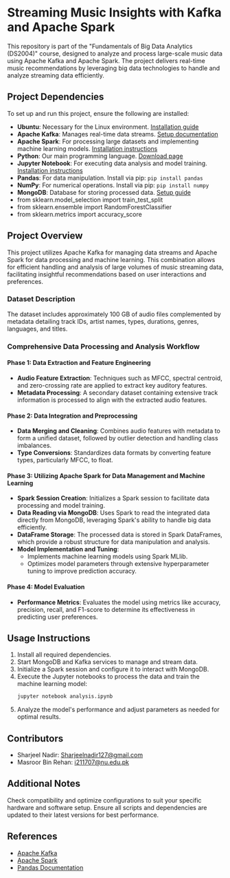 # Streaming Music Insights with Kafka and Apache Spark

This repository is part of the "Fundamentals of Big Data Analytics (DS2004)" course, designed to analyze and process large-scale music data using Apache Kafka and Apache Spark. The project delivers real-time music recommendations by leveraging big data technologies to handle and analyze streaming data efficiently.

## Project Dependencies

To set up and run this project, ensure the following are installed:

- **Ubuntu**: Necessary for the Linux environment. [Installation guide](https://ubuntu.com/download/desktop)
- **Apache Kafka**: Manages real-time data streams. [Setup documentation](https://kafka.apache.org/documentation/)
- **Apache Spark**: For processing large datasets and implementing machine learning models. [Installation instructions](https://spark.apache.org/downloads.html)
- **Python**: Our main programming language. [Download page](https://www.python.org/downloads/)
- **Jupyter Notebook**: For executing data analysis and model training. [Installation instructions](https://jupyter.org/install)
- **Pandas**: For data manipulation. Install via pip: `pip install pandas`
- **NumPy**: For numerical operations. Install via pip: `pip install numpy`
- **MongoDB**: Database for storing processed data. [Setup guide](https://www.mongodb.com/docs/manual/installation/)
- from sklearn.model_selection import train_test_split
- from sklearn.ensemble import RandomForestClassifier
- from sklearn.metrics import accuracy_score

## Project Overview

This project utilizes Apache Kafka for managing data streams and Apache Spark for data processing and machine learning. This combination allows for efficient handling and analysis of large volumes of music streaming data, facilitating insightful recommendations based on user interactions and preferences.

### Dataset Description

The dataset includes approximately 100 GB of audio files complemented by metadata detailing track IDs, artist names, types, durations, genres, languages, and titles.

### Comprehensive Data Processing and Analysis Workflow

#### Phase 1: Data Extraction and Feature Engineering

- **Audio Feature Extraction**: Techniques such as MFCC, spectral centroid, and zero-crossing rate are applied to extract key auditory features.
- **Metadata Processing**: A secondary dataset containing extensive track information is processed to align with the extracted audio features.

#### Phase 2: Data Integration and Preprocessing

- **Data Merging and Cleaning**: Combines audio features with metadata to form a unified dataset, followed by outlier detection and handling class imbalances.
- **Type Conversions**: Standardizes data formats by converting feature types, particularly MFCC, to float.

#### Phase 3: Utilizing Apache Spark for Data Management and Machine Learning

- **Spark Session Creation**: Initializes a Spark session to facilitate data processing and model training.
- **Data Reading via MongoDB**: Uses Spark to read the integrated data directly from MongoDB, leveraging Spark's ability to handle big data efficiently.
- **DataFrame Storage**: The processed data is stored in Spark DataFrames, which provide a robust structure for data manipulation and analysis.
- **Model Implementation and Tuning**:
  - Implements machine learning models using Spark MLlib.
  - Optimizes model parameters through extensive hyperparameter tuning to improve prediction accuracy.

#### Phase 4: Model Evaluation

- **Performance Metrics**: Evaluates the model using metrics like accuracy, precision, recall, and F1-score to determine its effectiveness in predicting user preferences.

## Usage Instructions

1. Install all required dependencies.
2. Start MongoDB and Kafka services to manage and stream data.
3. Initialize a Spark session and configure it to interact with MongoDB.
4. Execute the Jupyter notebooks to process the data and train the machine learning model:
   ```bash
   jupyter notebook analysis.ipynb
   ```
5. Analyze the model's performance and adjust parameters as needed for optimal results.

## Contributors

- Sharjeel Nadir: [Sharjeelnadir127@gmail.com](mailto:i212699@nu.edu.pk)
- Masroor Bin Rehan: [i211707@nu.edu.pk](mailto:i211707@nu.edu.pk)

## Additional Notes

Check compatibility and optimize configurations to suit your specific hardware and software setup. Ensure all scripts and dependencies are updated to their latest versions for best performance.

## References

- [Apache Kafka](https://kafka.apache.org/)
- [Apache Spark](https://spark.apache.org/)
- [Pandas Documentation](https://pandas.pydata.org/pandas-docs/)
